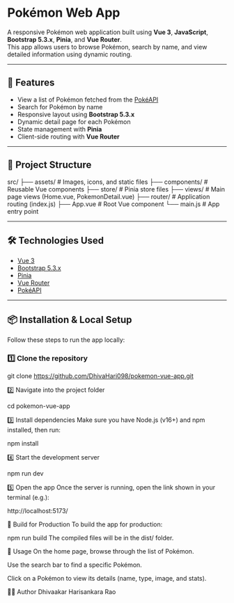 # Pokémon Web App

A responsive Pokémon web application built using **Vue 3**, **JavaScript**, **Bootstrap 5.3.x**, **Pinia**, and **Vue Router**.  
This app allows users to browse Pokémon, search by name, and view detailed information using dynamic routing.

---

## 🚀 Features
- View a list of Pokémon fetched from the [PokéAPI](https://pokeapi.co/)
- Search for Pokémon by name
- Responsive layout using **Bootstrap 5.3.x**
- Dynamic detail page for each Pokémon
- State management with **Pinia**
- Client-side routing with **Vue Router**

---

## 📂 Project Structure
src/
├── assets/ # Images, icons, and static files
├── components/ # Reusable Vue components
├── store/ # Pinia store files
├── views/ # Main page views (Home.vue, PokemonDetail.vue)
├── router/ # Application routing (index.js)
├── App.vue # Root Vue component
└── main.js # App entry point


---

## 🛠️ Technologies Used
- [Vue 3](https://vuejs.org/)
- [Bootstrap 5.3.x](https://getbootstrap.com/)
- [Pinia](https://pinia.vuejs.org/)
- [Vue Router](https://router.vuejs.org/)
- [PokéAPI](https://pokeapi.co/)


---

## 📦 Installation & Local Setup

Follow these steps to run the app locally:

### 1️⃣ Clone the repository

git clone https://github.com/DhivaHari098/pokemon-vue-app.git

2️⃣ Navigate into the project folder

cd pokemon-vue-app

3️⃣ Install dependencies
Make sure you have Node.js (v16+) and npm installed, then run:

npm install

4️⃣ Start the development server

npm run dev

5️⃣ Open the app
Once the server is running, open the link shown in your terminal (e.g.):

http://localhost:5173/

🔧 Build for Production
To build the app for production:

npm run build
The compiled files will be in the dist/ folder.

📝 Usage
On the home page, browse through the list of Pokémon.

Use the search bar to find a specific Pokémon.

Click on a Pokémon to view its details (name, type, image, and stats).

👨‍💻 Author
Dhivaakar Harisankara Rao